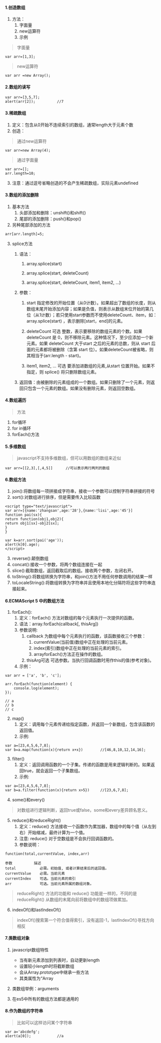 #### 1.创造数组

1. 方法：
    1. 字面量
    2. new运算符
    3. 示例
    
>字面量

```
var arr=[1,3];
```
>new运算符


```
var arr =new Array();
```
#### 2.数组的读写


```
var arr=[3,5,7];
alert(arr[2]);          //7
```

#### 3.稀疏数组

1. 定义：包含从0开始不连续索引的数组，通常length大于元素个数
2. 创造：

>通过new运算符


```
var arr=new Array(4);
```

>通过字面量


```
var arr=[];
arr.length=10;
```

3. 注意：通过逗号省略创造的不会产生稀疏数组，实际元素undefined

#### 3.数组的添加删除
1. 基本方法
    1. 头部添加和删除：unshift()和shift()
    2. 尾部的添加删除：push()和pop()
2. 另种尾部添加的方法


```
arr[arr.length]=5;
```

3. splice方法
    1. 语法：
        1. array.splice(start)

        2. array.splice(start, deleteCount) 

        3. array.splice(start, deleteCount, item1, item2, ...)
        
    2. 参数：
    
        1. start 指定修改的开始位置（从0计数）。如果超出了数组的长度，则从数组末尾开始添加内容；如果是负值，则表示从数组末位开始的第几位（从1计数）；若只使用start参数而不使用deleteCount、item，如：array.splice(start) ，表示删除[start，end]的元素。
    
        2. deleteCount 可选 整数，表示要移除的数组元素的个数。如果 deleteCount 是 0，则不移除元素。这种情况下，至少应添加一个新元素。如果 deleteCount 大于start 之后的元素的总数，则从 start 后面的元素都将被删除（含第 start 位）。如果deleteCount被省略，则其相当于(arr.length - start)。
        3. item1, item2, ... 可选 要添加进数组的元素,从start 位置开始。如果不指定，则 splice() 将只删除数组元素。
    
    3. 返回值：由被删除的元素组成的一个数组。如果只删除了一个元素，则返回只包含一个元素的数组。如果没有删除元素，则返回空数组。

#### 4.数组遍历
>方法
1. for循环
2. for in循环
3. forEach()方法

#### 5.多维数组

>javascript不支持多维数组，但可以用数组的数组来近似


```
var arr=[[2,3],[,4,5]]      //可以表示两行两列的数组
```
#### 6.数组方法

1. join():将数组每一项拼接成字符串，接收一个参数可以控制字符串拼接的符号
2. sort():对数组进行排序，但是需要传入比较函数


```
<script type="text/javascript">  
var arr=[{name:'zhangsan',age:'28'},{name:'lisi',age:'45'}]  
function pai(sx){  
return function(obj1,obj2){  
return obj1[sx]-obj2[sx]; 
}  
}  
  
var k=arr.sort(pai('age'));  
alert(k[0].age);  
</script>  
```

3. reverse():颠倒数组
4. concat():接收一个参数，将两个数组连接在一起
5. slice():截取数组，返回截取后的数组。接收两个参数，左闭右开。
6. toString():将数组转换为字符串，和join()方法不用任何参数调用的结果一样
7. toLocaleString():将数组转换为字符串并且使用本地化分隔符将这些字符串连接起来。

#### 6.ECMAScript 5 中的数组方法

1. forEach():
    1. 定义：forEach() 方法对数组的每个元素执行一次提供的函数。
    2. 语法：array.forEach(callback[, thisArg])
    3. 参数说明:
        1. callback 为数组中每个元素执行的函数，该函数接收三个参数：
            1. currentValue(当前值)数组中正在处理的当前元素。
            2. index(索引)数组中正在处理的当前元素的索引。
            3. arrayforEach()方法正在操作的数组。
        2. thisArg可选 可选参数。当执行回调函数时用作this的值(参考对象)。
    4. 示例：


```
var arr = ['a', 'b', 'c'];

arr.forEach(function(element) {
    console.log(element);
});

// a
// b
// c
```


2. map()
    1. 定义：调用每个元素传递给指定函数，并返回一个新数组，包含该函数的返回值。
    2. 示例:


```
var a=[23,4,5,6,7,8];
var b=a.map(function(x){return x+x})        //[46,8,10,12,14,16];
```
    

3. filter()
    1. 定义：返回调用函数的一个子集。传递的函数是用来逻辑判断的。如果返回true，就会返回一个子集数组。
    2. 示例:
    

```
var a=[23,4,5,6,7,8];
var b=a.filter(function(x){return x>5})     //[23,6,7,8];
```

4. some()和every()

>对数组进行逻辑判断，返回true或false，some和every差异顾名思义。

5. reduce()和reduceRight()
    1. 定义：reduce() 方法接收一个函数作为累加器，数组中的每个值（从左到右）开始缩减，最终计算为一个值。
    2. 注意: reduce() 对于空数组是不会执行回调函数的。
    3. 参数说明：
    

```
function(total,currentValue, index,arr)

参数	        描述
total	        必需。初始值, 或者计算结束后的返回值。
currentValue	必需。当前元素
currentIndex	可选。当前元素的索引
arr	            可选。当前元素所属的数组对象。
```

>reduceRight() 方法的功能和 reduce() 功能是一样的，不同的是 reduceRight() 从数组的末尾向前将数组中的数组项做累加。

6. indexOf()和lastIndexOf()

> indexOf()搜索第一个符合值得索引，没有返回-1，lastIndexOf()寻找方向相反

#### 7.类数组对象
1. javascript数组特性
    - 当有新元素添加到列表时，自动更新length
    - 设置较小length时将截断数组
    - 会从Array.prototype中继承一些方法
    - 其类属性为“Array
    
2. 类数组举例：arguments
3. 在es5中所有的数组方法都是通用的

#### 8.作为数组的字符串

>比如可以这样访问某个字符串


```
var a='abcdefg';
alert(a[0]);            //a 
```



